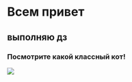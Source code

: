 # Всем привет 
## выполняю дз
### Посмотрите какой классный кот!

![](https://w-dog.ru/wallpapers/1/8/397105862005872/polosataya-morda-serogo-kota.jpg)